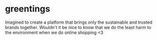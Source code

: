 # greentings

Imagined to create a platform that brings only the sustainable and trusted brands together.
Wouldn't it be nice to know that we do the least harm to the environment when we do online shopping <3
